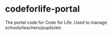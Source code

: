 codeforlife-portal
==================

The portal code for Code for Life. Used to manage schools/teachers/pupils/etc
